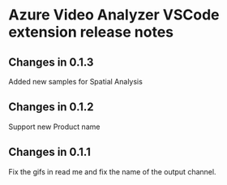# Azure Video Analyzer VSCode extension release notes

## Changes in 0.1.3

Added new samples for Spatial Analysis

## Changes in 0.1.2

Support new Product name

## Changes in 0.1.1

Fix the gifs in read me and fix the name of the output channel.
